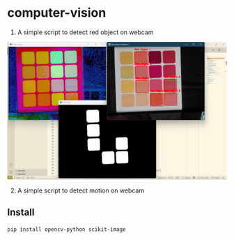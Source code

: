 # computer-vision
1. A simple script to detect red object on webcam

![Detection of major shades of red](SHOWME.png)

2. A simple script to detect motion on webcam

## Install

    pip install opencv-python scikit-image